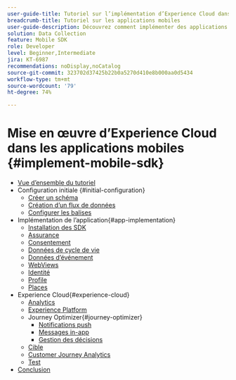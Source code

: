 ```yaml
---
user-guide-title: Tutoriel sur l’implémentation d’Experience Cloud dans les applications mobiles
breadcrumb-title: Tutoriel sur les applications mobiles
user-guide-description: Découvrez comment implémenter des applications Adobe Experience Cloud dans les applications mobiles avec le SDK Mobile Experience Platform.
solution: Data Collection
feature: Mobile SDK
role: Developer
level: Beginner,Intermediate
jira: KT-6987
recommendations: noDisplay,noCatalog
source-git-commit: 323702d37425b22b0a5270d410e8b000aa0d5434
workflow-type: tm+mt
source-wordcount: '79'
ht-degree: 74%

---
```



# Mise en œuvre d’Experience Cloud dans les applications mobiles {#implement-mobile-sdk}

+ [Vue d’ensemble du tutoriel](overview.md)
+ Configuration initiale {#initial-configuration}
   + [Créer un schéma](create-schema.md)
   + [Création dʼun flux de données](create-datastream.md)
   + [Configurer les balises](configure-tags.md)
+ Implémentation de l’application{#app-implementation}
   + [Installation des SDK](install-sdks.md)
   + [Assurance](assurance.md)
   + [Consentement](consent.md)
   + [Données de cycle de vie](lifecycle-data.md)
   + [Données d’événement](events.md)
   + [WebViews](web-views.md)
   + [Identité](identity.md)
   + [Profile](profile.md)
   + [Places](places.md)
+ Experience Cloud{#experience-cloud}
   + [Analytics](analytics.md)
   + [Experience Platform](platform.md)
   + Journey Optimizer{#journey-optimizer}
      + [Notifications push](journey-optimizer-push.md)
      + [Messages in-app](journey-optimizer-inapp.md)
      + [Gestion des décisions](journey-optimizer-offers.md)
   + [Cible](target.md)
   + [Customer Journey Analytics](customer-journey-analytics.md)
   + [Test](test.md)
+ [Conclusion](conclusion.md)

